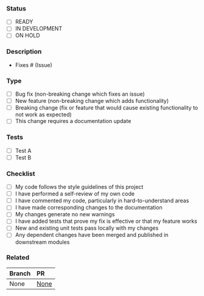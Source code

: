 ### Status

<!--
Remove those that don't apply
-->

- [ ] READY
- [ ] IN DEVELOPMENT
- [ ] ON HOLD

### Description

<!--
Include a summary of the change and which issues have been fixed.

Please also include relevant motivation and context.

List any dependencies that are required for this change.
-->

- Fixes # (Issue)

### Type

<!-- Please delete options that are not relevant. -->

- [ ] Bug fix (non-breaking change which fixes an issue)
- [ ] New feature (non-breaking change which adds functionality)
- [ ] Breaking change (fix or feature that would cause existing functionality to not work as expected)
- [ ] This change requires a documentation update

### Tests

<!--
Describe the tests that you ran to verify your changes.

Provide instructions so we can reproduce.

Please also list any relevant details for your test configuration
-->

- [ ] Test A
- [ ] Test B

### Checklist

- [ ] My code follows the style guidelines of this project
- [ ] I have performed a self-review of my own code
- [ ] I have commented my code, particularly in hard-to-understand areas
- [ ] I have made corresponding changes to the documentation
- [ ] My changes generate no new warnings
- [ ] I have added tests that prove my fix is effective or that my feature works
- [ ] New and existing unit tests pass locally with my changes
- [ ] Any dependent changes have been merged and published in downstream modules

### Related

<!--
List any related pull requests against other branches
-->

| Branch | PR       |
| :----- | :------- |
| None   | [None]() |
